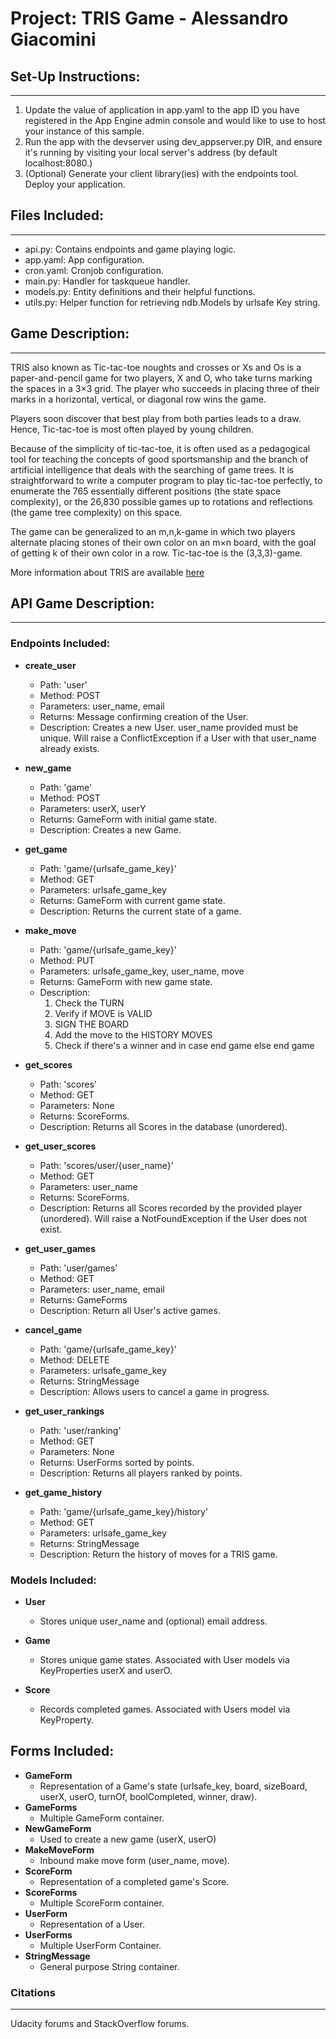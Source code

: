 # Project: TRIS Game - Alessandro Giacomini

## Set-Up Instructions:
-----------------------------------
1.  Update the value of application in app.yaml to the app ID you have registered
 in the App Engine admin console and would like to use to host your instance of this sample.
1.  Run the app with the devserver using dev_appserver.py DIR, and ensure it's
 running by visiting your local server's address (by default localhost:8080.)
1.  (Optional) Generate your client library(ies) with the endpoints tool.
 Deploy your application.

## Files Included:

-----------------------------------
 - api.py: Contains endpoints and game playing logic.
 - app.yaml: App configuration.
 - cron.yaml: Cronjob configuration.
 - main.py: Handler for taskqueue handler.
 - models.py: Entity definitions and their helpful functions.
 - utils.py: Helper function for retrieving ndb.Models by urlsafe Key string.

## Game Description:

-----------------------------------
TRIS also known as Tic-tac-toe noughts and crosses or Xs and Os is a paper-and-pencil game for two players, X and O, who take turns marking the spaces in a 3×3 grid. The player who succeeds in placing three of their marks in a horizontal, vertical, or diagonal row wins the game.

Players soon discover that best play from both parties leads to a draw. Hence, Tic-tac-toe is most often played by young children.

Because of the simplicity of tic-tac-toe, it is often used as a pedagogical tool for teaching the concepts of good sportsmanship and the branch of artificial intelligence that deals with the searching of game trees. It is straightforward to write a computer program to play tic-tac-toe perfectly, to enumerate the 765 essentially different positions (the state space complexity), or the 26,830 possible games up to rotations and reflections (the game tree complexity) on this space.

The game can be generalized to an m,n,k-game in which two players alternate placing stones of their own color on an m×n board, with the goal of getting k of their own color in a row. Tic-tac-toe is the (3,3,3)-game.

More information about TRIS are available [here](https://en.wikipedia.org/wiki/Tic-tac-toe)

## API Game Description:
-----------------------------------

### Endpoints Included:
 
- **create_user**
    - Path: 'user'
    - Method: POST
    - Parameters: user_name, email
    - Returns: Message confirming creation of the User.
    - Description: Creates a new User. user_name provided must be unique. Will raise a ConflictException if a User with that user_name already exists.

- **new_game**
    - Path: 'game'
    - Method: POST
    - Parameters: userX, userY
    - Returns: GameForm with initial game state.
    - Description: Creates a new Game.

- **get_game**
    - Path: 'game/{urlsafe_game_key}'
    - Method: GET
    - Parameters: urlsafe_game_key
    - Returns: GameForm with current game state.
    - Description: Returns the current state of a game.

- **make_move**
    - Path: 'game/{urlsafe_game_key}'
    - Method: PUT
    - Parameters: urlsafe_game_key, user_name, move
    - Returns: GameForm with new game state.
    - Description: 
        1. Check the TURN
        2. Verify if MOVE is VALID
        3. SIGN THE BOARD
        4. Add the move to the HISTORY MOVES
        5. Check if there's a winner and in case end game else end game

- **get_scores**
    - Path: 'scores'
    - Method: GET
    - Parameters: None
    - Returns: ScoreForms.
    - Description: Returns all Scores in the database (unordered).

- **get_user_scores**
    - Path: 'scores/user/{user_name}'
    - Method: GET
    - Parameters: user_name
    - Returns: ScoreForms.
    - Description: Returns all Scores recorded by the provided player (unordered).
    Will raise a NotFoundException if the User does not exist.

- **get_user_games**
    - Path: 'user/games'
    - Method: GET
    - Parameters: user_name, email
    - Returns: GameForms
    - Description: Return all User's active games.

- **cancel_game**
    - Path: 'game/{urlsafe_game_key}'
    - Method: DELETE
    - Parameters: urlsafe_game_key
    - Returns: StringMessage
    - Description: Allows users to cancel a game in progress.

- **get_user_rankings**
    - Path: 'user/ranking'
    - Method: GET
    - Parameters: None
    - Returns: UserForms sorted by points.
    - Description: Returns all players ranked by points.

- **get_game_history**
    - Path: 'game/{urlsafe_game_key}/history'
    - Method: GET
    - Parameters: urlsafe_game_key
    - Returns: StringMessage
    - Description: Return the history of moves for a TRIS game.
    
### Models Included:
 
- **User**
    - Stores unique user_name and (optional) email address.

- **Game**
    - Stores unique game states. Associated with User models via KeyProperties
    userX and userO.

- **Score**
    - Records completed games. Associated with Users model via KeyProperty.

## Forms Included:
 
- **GameForm**
    - Representation of a Game's state (urlsafe_key, board, sizeBoard,
    userX, userO, turnOf, boolCompleted, winner, draw).
- **GameForms**
    - Multiple GameForm container.
- **NewGameForm**
    - Used to create a new game (userX, userO)
- **MakeMoveForm**
    - Inbound make move form (user_name, move).
- **ScoreForm**
    - Representation of a completed game's Score.
- **ScoreForms**
    - Multiple ScoreForm container.
- **UserForm**
    - Representation of a User.
- **UserForms**
    - Multiple UserForm Container.
- **StringMessage**
    - General purpose String container.

### Citations
-----------------------------------
Udacity forums and StackOverflow forums.
